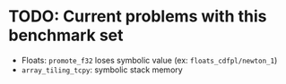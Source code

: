 # TODO: Current problems with this benchmark set

* Floats: `promote_f32` loses symbolic value (ex: `floats_cdfpl/newton_1`)
* `array_tiling_tcpy`: symbolic stack memory
